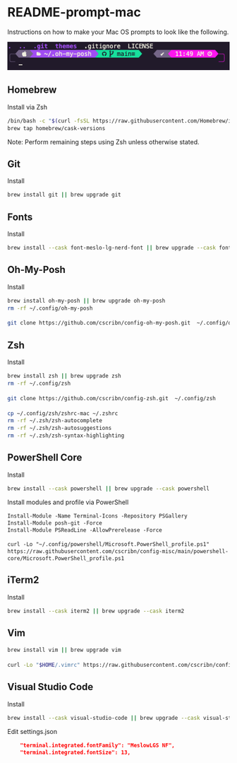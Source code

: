 # README-prompt-mac

Instructions on how to make your Mac OS prompts to look like the following.

![prompt](./images/prompt.png)

## Homebrew

Install via Zsh

```sh
/bin/bash -c "$(curl -fsSL https://raw.githubusercontent.com/Homebrew/install/HEAD/install.sh)"
brew tap homebrew/cask-versions
```

Note: Perform remaining steps using Zsh unless otherwise stated.

## Git

Install

```sh
brew install git || brew upgrade git
```

## Fonts

Install

```sh
brew install --cask font-meslo-lg-nerd-font || brew upgrade --cask font-meslo-lg-nerd-font
```

## Oh-My-Posh

Install

```sh
brew install oh-my-posh || brew upgrade oh-my-posh
rm -rf ~/.config/oh-my-posh

git clone https://github.com/cscribn/config-oh-my-posh.git  ~/.config/oh-my-posh
```

## Zsh

Install

```sh
brew install zsh || brew upgrade zsh
rm -rf ~/.config/zsh

git clone https://github.com/cscribn/config-zsh.git  ~/.config/zsh

cp ~/.config/zsh/zshrc-mac ~/.zshrc
rm -rf ~/.zsh/zsh-autocomplete
rm -rf ~/.zsh/zsh-autosuggestions
rm -rf ~/.zsh/zsh-syntax-highlighting
```

## PowerShell Core

Install

```sh
brew install --cask powershell || brew upgrade --cask powershell
```

Install modules and profile via PowerShell

```pwsh
Install-Module -Name Terminal-Icons -Repository PSGallery
Install-Module posh-git -Force
Install-Module PSReadLine -AllowPrerelease -Force

curl -Lo "~/.config/powershell/Microsoft.PowerShell_profile.ps1" https://raw.githubusercontent.com/cscribn/config-misc/main/powershell-core/Microsoft.PowerShell_profile.ps1
```

## iTerm2

Install

```sh
brew install --cask iterm2 || brew upgrade --cask iterm2
```

## Vim

```sh
brew install vim || brew upgrade vim

curl -Lo "$HOME/.vimrc" https://raw.githubusercontent.com/cscribn/config-misc/main/vim/vimrc
```

## Visual Studio Code

Install

```sh
brew install --cask visual-studio-code || brew upgrade --cask visual-studio-code
```

Edit settings.json

```json
    "terminal.integrated.fontFamily": "MeslowLGS NF",
    "terminal.integrated.fontSize": 13,
```
